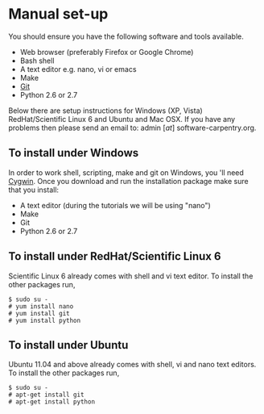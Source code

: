 # Manual set-up

You should ensure you have the following software and tools available. 

* Web browser (preferably Firefox or Google Chrome)
* Bash shell
* A text editor e.g. nano, vi or emacs
* Make
* [Git](http://git-scm.com/)
* Python 2.6 or 2.7

Below there are setup instructions for Windows (XP, Vista) RedHat/Scientific Linux 6 and Ubuntu and Mac OSX.
If you have any problems then please send an email to: admin [_at_] software-carpentry.org.

## To install under Windows 

In order to work shell, scripting, make and git on Windows, you 'll need [Cygwin](http://www.cygwin.com/]).
Once you download and run the installation package make sure that you install:
* A text editor (during the tutorials we will be using "nano")
* Make
* Git
* Python 2.6 or 2.7



## To install under RedHat/Scientific Linux 6

Scientific Linux 6 already comes with shell and vi text editor. To install the other packages run,

    $ sudo su -
    # yum install nano
    # yum install git
    # yum install python
    
## To install under Ubuntu

Ubuntu 11.04 and above already comes with shell, vi and nano text editors. To install the other packages run,

    $ sudo su -
    # apt-get install git
    # apt-get install python
   
